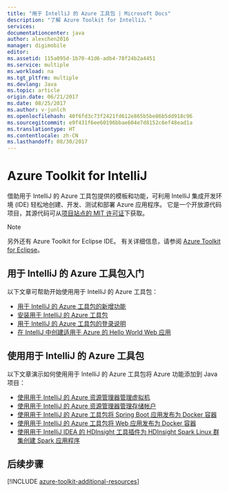 ```yaml
---
title: "用于 IntelliJ 的 Azure 工具包 | Microsoft Docs"
description: "了解 Azure Toolkit for IntelliJ。"
services: 
documentationcenter: java
author: alexchen2016
manager: digimobile
editor: 
ms.assetid: 115a095d-1b70-41d6-adb4-78f24b2a4451
ms.service: multiple
ms.workload: na
ms.tgt_pltfrm: multiple
ms.devlang: Java
ms.topic: article
origin.date: 06/21/2017
ms.date: 08/25/2017
ms.author: v-junlch
ms.openlocfilehash: 40f6fd3c73f2421fd612e865b5be86b5dd918c96
ms.sourcegitcommit: e9f431f6ee60196bbae604e7d8152c6ef48ead1a
ms.translationtype: HT
ms.contentlocale: zh-CN
ms.lasthandoff: 08/30/2017
---
```

# <a name="azure-toolkit-for-intellij"></a>Azure Toolkit for IntelliJ
借助用于 IntelliJ 的 Azure 工具包提供的模板和功能，可利用 IntelliJ 集成开发环境 (IDE) 轻松地创建、开发、测试和部署 Azure 应用程序。 它是一个开放源代码项目，其源代码可从[项目站点的 MIT 许可证](https://github.com/microsoft/azure-tools-for-java)下获取。

> [!NOTE]
> 另外还有 Azure Toolkit for Eclipse IDE。 有关详细信息，请参阅 [Azure Toolkit for Eclipse](azure-toolkit-for-eclipse.md)。
> 
> 

## <a name="get-started-with-the-azure-toolkit-for-intellij"></a>用于 IntelliJ 的 Azure 工具包入门
以下文章可帮助开始使用用于 IntelliJ 的 Azure 工具包：

- [用于 IntelliJ 的 Azure 工具包的新增功能](azure-toolkit-for-intellij-whats-new.md)
- [安装用于 IntelliJ 的 Azure 工具包](azure-toolkit-for-intellij-installation.md)
- [用于 IntelliJ 的 Azure 工具包的登录说明](azure-toolkit-for-intellij-sign-in-instructions.md)
- [在 IntelliJ 中创建适用于 Azure 的 Hello World Web 应用](app-service-web/app-service-web-intellij-create-hello-world-web-app.md)

## <a name="use-the-azure-toolkit-for-intellij"></a>使用用于 IntelliJ 的 Azure 工具包
以下文章演示如何使用用于 IntelliJ 的 Azure 工具包将 Azure 功能添加到 Java 项目：

- [使用用于 IntelliJ 的 Azure 资源管理器管理虚拟机](azure-toolkit-for-intellij-managing-storage-accounts-using-azure-explorer.md)
- [使用用于 IntelliJ 的 Azure 资源管理器管理存储帐户](azure-toolkit-for-intellij-managing-virtual-machines-using-azure-explorer.md)
- [使用用于 IntelliJ 的 Azure 工具包将 Spring Boot 应用发布为 Docker 容器](azure-toolkit-for-intellij-publish-spring-boot-docker-app.md)
- [使用用于 IntelliJ 的 Azure 工具包将 Web 应用发布为 Docker 容器](azure-toolkit-for-intellij-publish-as-docker-container.md)
- [使用用于 IntelliJ IDEA 的 HDInsight 工具插件为 HDInsight Spark Linux 群集创建 Spark 应用程序](hdinsight/hdinsight-apache-spark-intellij-tool-plugin.md)

## <a name="next-steps"></a>后续步骤

[!INCLUDE [azure-toolkit-additional-resources](../includes/azure-toolkit-additional-resources.md)]

<!-- URL List -->

[Azure Java Developer Center]: /develop/java/
[Java Tools for Visual Studio Team Services]: https://java.visualstudio.com/

<!-- Temporarily Deprecated URLs -->

<!-- [Debug a Java Web App on Azure in IntelliJ]: ./app-service-web/app-service-web-debug-java-web-app-in-intellij.md -->

